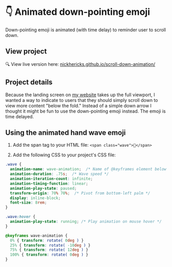 # 👇 Animated down-pointing emoji
Down-pointing emoji is animated (with time delay) to reminder user to scroll down.

## View project
 :mag: View live version here: [nickhericks.github.io/scroll-down-animation/](https://nickhericks.github.io/scroll-down-animation/)

## Project details
Because the landing screen on [my website](https://nickhericks.com) takes up the full viewport, I wanted a way to indicate to users that they should simply scroll down to view more content "below the fold." Instead of a simple down arrow I thought it might be fun to use the down-pointing emoji instead. The emoji is time delayed.

## Using the animated hand wave emoji
1. Add the span tag to your HTML file: `<span class="wave">👋</span>`

2. Add the following CSS to your project's CSS file:
```CSS
.wave {
  animation-name: wave-animation;  /* Name of @keyframes element below */
  animation-duration: .75s;  /* Wave speed */
  animation-iteration-count: infinite;
  animation-timing-function: linear;
  animation-play-state: paused;
  transform-origin: 70% 70%;  /* Pivot from bottom-left palm */
  display: inline-block;
  font-size: 8rem;
}

.wave:hover {
  animation-play-state: running; /* Play animation on mouse hover */
}

@keyframes wave-animation {
  0% { transform: rotate( 0deg ) }
  25% { transform: rotate( -10deg ) }
  75% { transform: rotate( 12deg ) }
  100% { transform: rotate( 0deg ) }
}
```
